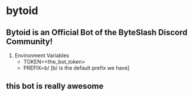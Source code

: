 # bytoid

## Bytoid is an Official Bot of the ByteSlash Discord Community!

1. Environment Variables
    - TOKEN=<the_bot_token>
    - PREFIX=b/ [b/ is the default prefix we have]

## this bot is really awesome